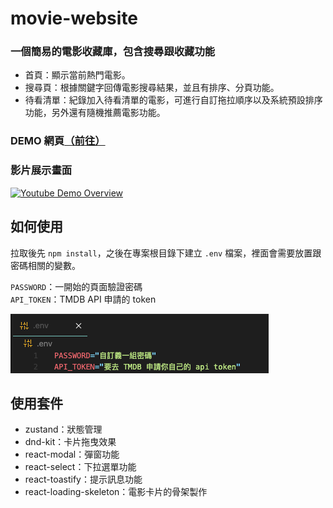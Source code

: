 # movie-website

### 一個簡易的電影收藏庫，包含搜尋跟收藏功能  

- 首頁：顯示當前熱門電影。  
- 搜尋頁：根據關鍵字回傳電影搜尋結果，並且有排序、分頁功能。  
- 待看清單：紀錄加入待看清單的電影，可進行自訂拖拉順序以及系統預設排序功能，另外還有隨機推薦電影功能。  

### DEMO 網頁[（前往）](https://yixuan173.github.io/movie-website/)

### 影片展示畫面
[![Youtube Demo Overview](https://img.youtube.com/vi/jyai9nx-quM/0.jpg)](https://www.youtube.com/watch?v=jyai9nx-quM)


## 如何使用

拉取後先 `npm install`，之後在專案根目錄下建立 `.env` 檔案，裡面會需要放置跟密碼相關的變數。  
  
`PASSWORD`：一開始的頁面驗證密碼  
`API_TOKEN`：TMDB API 申請的 token  
  
![展示](https://github.com/yixuan173/movie-website/blob/main/public/env%20%E6%AA%94%E6%A1%88%E7%A4%BA%E4%BE%8B.png?raw=true)


##  使用套件

 - zustand：狀態管理  
 - dnd-kit：卡片拖曳效果
 - react-modal：彈窗功能
 - react-select：下拉選單功能
 - react-toastify：提示訊息功能
 - react-loading-skeleton：電影卡片的骨架製作





